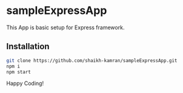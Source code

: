# sampleExpressApp
This App is basic setup for Express framework.

## Installation
```bash
git clone https://github.com/shaikh-kamran/sampleExpressApp.git
npm i
npm start
```

Happy Coding!
